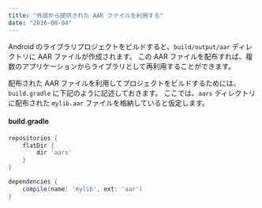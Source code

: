 ```yaml
---
title: "外部から提供された AAR ファイルを利用する"
date: "2016-08-04"
---
```


Android のライブラリプロジェクトをビルドすると、`build/output/aar` ディレクトリに AAR ファイルが作成されます。
この AAR ファイルを配布すれば、複数のアプリケーションからライブラリとして再利用することができます。

配布された AAR ファイルを利用してプロジェクトをビルドするためには、`build.gradle` に下記のように記述しておきます。
ここでは、`aars` ディレクトリに配布された `mylib.aar` ファイルを格納していると仮定します。

#### build.gradle

```groovy
repositories {
    flatDir {
        dir 'aars'
    }
}

dependencies {
    compile(name: 'mylib', ext: 'aar')
}
```

